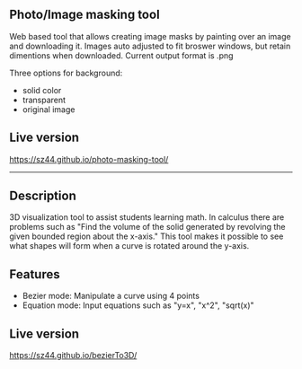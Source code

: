 ## Photo/Image masking tool

Web based tool that allows creating image masks by painting over an image and downloading it.
Images auto adjusted to fit broswer windows, but retain dimentions when downloaded.
Current output format is .png

Three options for background:
* solid color
* transparent
* original image

## Live version
https://sz44.github.io/photo-masking-tool/

---

## Description
3D visualization tool to assist students learning math. In calculus there are problems such as "Find the volume of the solid generated by revolving the given bounded region about the x-axis." This tool makes it possible to see what shapes will form when a curve is rotated around the y-axis.

## Features
* Bezier mode: Manipulate a curve using 4 points
* Equation mode: Input equations such as "y=x", "x^2", "sqrt(x)"

## Live version
https://sz44.github.io/bezierTo3D/